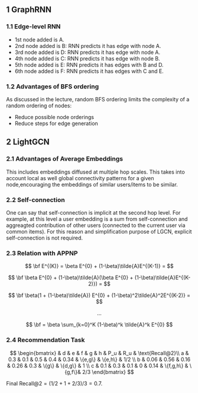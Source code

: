 ## 1 GraphRNN  

### 1.1 Edge-level RNN
* 1st node added is A.
* 2nd node added is B: RNN predicts it has edge with node A.
* 3rd node added is D: RNN predicts it has edge with node A.
* 4th node added is C: RNN predicts it has edge with node B.
* 5th node added is E: RNN predicts it has edges with B and D.
* 6th node added is F: RNN predicts it has edges with C and E.
 
### 1.2 Advantages of BFS ordering

As discussed in the lecture, random BFS ordering limits the complexity of a random ordering of nodes:
* Reduce possible node orderings
* Reduce steps for edge generation

## 2 LightGCN 

### 2.1 Advantages of Average Embeddings

This includes embeddings diffused at multiple hop scales. This takes into account local as well global connectivity patterns for a given node,encouraging the embeddings of similar users/items to be similar. 

### 2.2 Self-connection

One can say that self-connection is implicit at the second hop level. For example, at this level a user embedding is a sum from self-connection and aggreagted contribution of other users (connected to the current user via common items). For this reason and simplification purpose of LGCN, explicit self-connection is not required.

### 2.3 Relation with APPNP

$$
\bf E^{(K)} = \beta E^{0} + (1-\beta)\tilde{A}E^{(K-1)} = 
$$

$$
\bf \beta E^{0} + (1-\beta)\tilde{A}(\beta E^{0} + (1-\beta)\tilde{A}E^{(K-2)}) = 
$$

$$
\bf \beta(1 + (1-\beta)\tilde{A}) E^{0} + (1-\beta)^2\tilde{A}^2E^{(K-2)} = 
$$

$$
...  
$$

$$
\bf = \beta \sum_{k=0}^K (1-\beta)^k \tilde{A}^k E^{0}
$$

### 2.4 Recommendation Task

$$
\begin{bmatrix}
     & d &  e & f & g & h & P_u & R_u & \text{Recall@2}\\
   a & 0.3   & 0.1    & 0.5   & 0.4   & 0.34 & \{e,g\}  &  \{e,h\} &   1/2 \\
   b & 0.06  & 0.56   & 0.16  & 0.26  & 0.3  &  \{g\}   &  \{d,g\}  &   1  \\
   c & 0.1   & 0.3    & 0.1   & 0  &  0.14  &  \{f,g,h\}   &  \{g,f\}&  2/3
\end{bmatrix}
$$

Final $\text{Recall@2} = (1/2+1+2/3)/3 = 0.7$.
